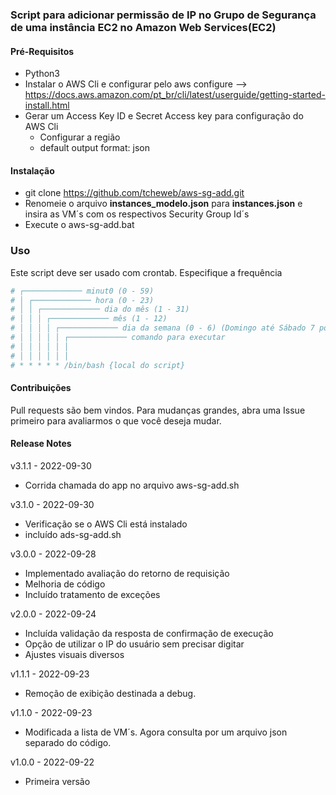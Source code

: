 ### Script para adicionar permissão de IP no Grupo de Segurança de uma instância EC2 no Amazon Web Services(EC2) ###

#### Pré-Requisitos ####  
- Python3
- Instalar o AWS Cli e configurar pelo aws configure --> https://docs.aws.amazon.com/pt_br/cli/latest/userguide/getting-started-install.html  
- Gerar um Access Key ID e Secret Access key para configuração do AWS Cli  
  - Configurar a região   
  - default output format: json  

#### Instalação ####  
- git clone https://github.com/tcheweb/aws-sg-add.git
- Renomeie o arquivo **instances_modelo.json** para **instances.json** e insira as VM´s com os respectivos Security Group Id´s  
- Execute o aws-sg-add.bat  

### Uso ###
Este script deve ser usado com crontab. Especifique a frequência
```bash
# ┌───────────── minut0 (0 - 59)
# │ ┌───────────── hora (0 - 23)
# │ │ ┌───────────── dia do mês (1 - 31)
# │ │ │ ┌───────────── mês (1 - 12)
# │ │ │ │ ┌───────────── dia da semana (0 - 6) (Domingo até Sábado 7 pode ser Domingo em alguns sistemas)
# │ │ │ │ │ ┌───────────── comando para executar                               
# │ │ │ │ │ │
# │ │ │ │ │ │
# * * * * * /bin/bash {local do script}
```
#### Contribuições ####
Pull requests são bem vindos. Para mudanças grandes, abra uma Issue primeiro para avaliarmos o que você deseja mudar.


#### Release Notes ####
v3.1.1 - 2022-09-30
- Corrida chamada do app no arquivo aws-sg-add.sh

v3.1.0 - 2022-09-30
- Verificação se o AWS Cli está instalado
- incluído ads-sg-add.sh

v3.0.0 - 2022-09-28
- Implementado avaliação do retorno de requisição
- Melhoria de código
- Incluído tratamento de exceções

v2.0.0 - 2022-09-24
- Incluída validação da resposta de confirmação de execução
- Opção de utilizar o IP do usuário sem precisar digitar
- Ajustes visuais diversos

v1.1.1 - 2022-09-23
- Remoção de exibição destinada a debug.  

v1.1.0 - 2022-09-23  
- Modificada a lista de VM´s. Agora consulta por um arquivo json separado do código.  
  
v1.0.0 - 2022-09-22  
- Primeira versão  